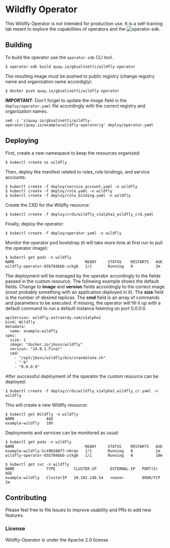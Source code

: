# Wildfly Operator

This Wildfly Operator is not intended for production use. It is a self-training
lab meant to explore the capabilities of operators and the 
![operator-sdk](http://github.com/operator-framework/operator-sdk).

## Building
To build the operator use the `operator-sdk` CLI tool.
```
$ operator-sdk build quay.io/gbsalinetti/wildfly-operator
```

The resulting image must be pushed to public registry (change registry name 
and organization name accordigly):
```
$ docker push quay.io/gbsalinetti/wildfly-operator
```

**IMPORTANT**: Don't forget to update the *image* field in the 
`deploy/operator.yaml` file accordingly with the correct registry and
organization names.
```
sed -i 's|quay.io/gbsalinetti/wildfly-operator|quay.io/example/wildfly-operator|g' deploy/operator.yaml
```

## Deploying
First, create a new namespace to keep the resources organized:
```
$ kubectl create ns wildfly
```

Then, deploy the manifest related to roles, role bindings, and service 
accounts:
```
$ kubectl create -f deploy/service_account.yaml -n wildfly
$ kubectl create -f deploy/role.yaml -n wildfly
$ kubectl create -f deploy/role_binding.yaml -n wildfly
```

Create the CRD for the Wildfly resource:
```
$ kubectl create -f deploy/crds/wildfly_v1alpha1_wildfly_crd.yaml
```

Finally, deploy the operator:
```
$ kubectl create -f deploy/operator.yaml -n wildfly
```

Monitor the operator pod bootstrap (it will take more time at first run to
pull the operator image):
```
$ kubectl get pods -n wildfly
NAME                               READY     STATUS    RESTARTS   AGE
wildfly-operator-65b784bbb-zckg6   1/1       Running   0          2m
```

The deployment will be managed by the operator accordingly to the fields 
passed in the custom resource. The following example shows the default
fields. 
Change to **image** and **version** fields accordingly to the correct image
(most probably something with an application deployed in it). 
The **size** field is the number of desired replicas.
The **cmd** field is an array of commands and parameters to be executed. If
missing, the operator will fill it up with a default command to run a 
default instance listening on port 0.0.0.0.
```
apiVersion: wildfly.extraordy.com/v1alpha1
kind: Wildfly
metadata:
  name: example-wildfly
spec:
  size: 1
  image: "docker.io/jboss/wildfly"
  version: "14.0.1.Final"
  cmd:
    - "/opt/jboss/wildfly/bin/standalone.sh"
    - "-b"
    - "0.0.0.0"
```

After successful deployment of the operator the custom resource can be 
deployed:
```
$ kubectl create -f deploy/crds/wildfly_v1alpha1_wildfly_cr.yaml -n wildfly
```

This will create a new Wildfly resource:
```
$ kubectl get Wildfly -n wildfly
NAME              AGE
example-wildfly   18h
```

Deployments and services can be monitored as usual:
```
$ kubectl get pods -n wildfly
NAME                               READY     STATUS    RESTARTS   AGE
example-wildfly-5c49b588f7-n6rqn   1/1       Running   0          2m
wildfly-operator-65b784bbb-zckg6   1/1       Running   0          10m

$ kubectl get svc -n wildfly
NAME              TYPE        CLUSTER-IP      EXTERNAL-IP   PORT(S)    AGE
example-wildfly   ClusterIP   10.102.146.54   <none>        8080/TCP   2m
```

## Contributing
Please feel free to file Issues to improve usability and PRs to add new features.
### License
Wildfly-Operator is under the Apache 2.0 license.
